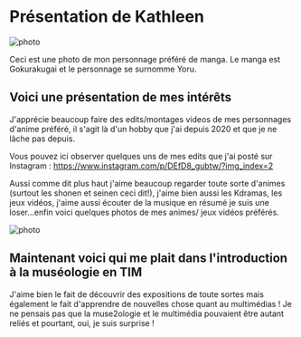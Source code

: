 # Présentation de Kathleen
![photo](medias/★.jpg)

Ceci est une photo de mon personnage préféré de manga. Le manga est Gokurakugai et le personnage se surnomme Yoru.


## **Voici une présentation de mes intérêts**
J'apprécie beaucoup faire des edits/montages videos de mes personnages d'anime préféré, il s'agit là d'un hobby que j'ai depuis 2020 et que je ne lâche pas depuis. 

Vous pouvez ici observer quelques uns de mes edits que j'ai posté sur Instagram :
<https://www.instagram.com/p/DEfD8_gubtw/?img_index=2> 

Aussi comme dit plus haut j'aime beaucoup regarder toute sorte d'animes (surtout les shonen et seinen ceci dit!), j'aime bien aussi les Kdramas, les jeux vidéos, j'aime aussi écouter de la musique en résumé je suis une loser...enfin voici quelques photos de mes animes/ jeux vidéos préférés. 

![photo]()

## Maintenant voici qui me plait dans l'introduction à la muséologie en TIM

J'aime bien le fait de découvrir des expositions de toute sortes mais également le fait d'apprendre de nouvelles chose quant au multimédias ! Je ne pensais pas que la muse2ologie et le multimédia pouvaient être autant reliés et pourtant, oui, je suis surprise !


